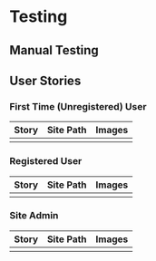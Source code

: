 # Testing

## Manual Testing


## User Stories


### First Time (Unregistered) User

|                                                                       Story                                                                        | Site Path | Images |
| :------------------------------------------------------------------------------------------------------------------------------------------------: | :-------: | :---: |
||||



### Registered User

|                                                                       Story                                                                        | Site Path | Images |
| :------------------------------------------------------------------------------------------------------------------------------------------------: | :-------: | :---: |
||||

### Site Admin

|                                                                       Story                                                                        | Site Path | Images |
| :------------------------------------------------------------------------------------------------------------------------------------------------: | :-------: | :---: |
||||

